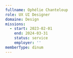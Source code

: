 ```yaml
---
fullname: Ophélie Chanteloup
role: UX UI Designer
domaine: Design
missions:
  - start: 2023-02-01
    end: 2024-03-31
    status: service
    employer: ''
memberType: dinum
---
```


